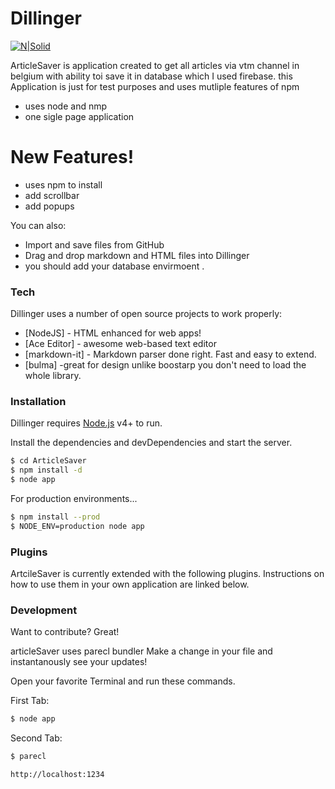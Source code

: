 # Dillinger

[![N|Solid](https://cldup.com/dTxpPi9lDf.thumb.png)](https://nodesource.com/products/nsolid)

ArticleSaver is application created to get all articles via vtm channel in belgium with ability toi save it in database
which I used firebase.
this Application is just for test purposes and uses mutliple features of npm 

  - uses node and nmp 
  - one sigle page application

# New Features!

  - uses npm to install 
  - add scrollbar
  - add popups 

You can also:
  - Import and save files from GitHub
  - Drag and drop markdown and HTML files into Dillinger
  - you should add your database envirmoent .

### Tech

Dillinger uses a number of open source projects to work properly:

* [NodeJS] - HTML enhanced for web apps!
* [Ace Editor] - awesome web-based text editor
* [markdown-it] - Markdown parser done right. Fast and easy to extend.
* [bulma] -great for design unlike boostarp you don't need to load the whole library.

### Installation

Dillinger requires [Node.js](https://nodejs.org/) v4+ to run.

Install the dependencies and devDependencies and start the server.

```sh
$ cd ArticleSaver
$ npm install -d
$ node app
```

For production environments...

```sh
$ npm install --prod
$ NODE_ENV=production node app
```

### Plugins

ArtcileSaver is currently extended with the following plugins. Instructions on how to use them in your own application are linked below.

### Development

Want to contribute? Great!

articleSaver uses parecl bundler 
Make a change in your file and instantanously see your updates!

Open your favorite Terminal and run these commands.

First Tab:
```sh
$ node app
```

Second Tab:
```sh
$ parecl
```

```sh
http://localhost:1234
```


